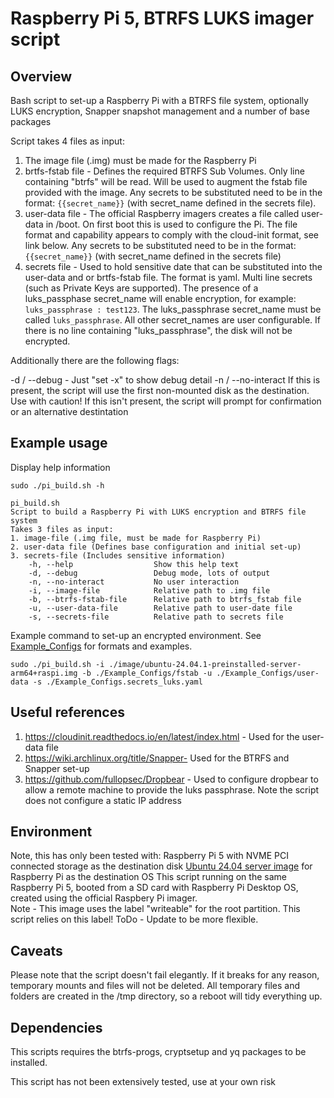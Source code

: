 # Raspberry Pi 5, BTRFS LUKS imager script

## Overview
Bash script to set-up a Raspberry Pi with a BTRFS file system, optionally LUKS encryption, Snapper snapshot management and a number of base packages 

Script takes 4 files as input: 

1. The image file (.img) must be made for the Raspberry Pi 
2. brtfs-fstab file - Defines the required BTRFS Sub Volumes.  Only line containing "btrfs" will be read.  Will be used to augment the fstab file provided with the image.  Any secrets to be substituted need to be in the format: `{{secret_name}}` (with secret_name defined in the secrets file). 
3. user-data file -   The official Raspberry imagers creates a file called user-data in /boot.  On first boot this is used to configure the Pi.  The file format and capability appears to comply with the cloud-init format, see link below. Any secrets to be substituted need to be in the format: `{{secret_name}}` (with secret_name defined in the secrets file) 
4. secrets file -     Used to hold sensitive date that can be substituted into the user-data and or brtfs-fstab file.  The format is yaml.  Multi line secrets (such as Private Keys are supported).  The presence of a luks_passphase secret_name will enable encryption, for example: `luks_passphrase : test123`.  The luks_passphrase secret_name must be called `luks_passphrase`.  All other secret_names are user configurable.  If there is no line containing "luks_passphrase", the disk will not be encrypted. 

Additionally there are the following flags: 

-d / --debug -        Just "set -x" to show debug detail 
-n / --no-interact    If this is present, the script will use the first non-mounted disk as the destination.  Use with caution! 
If this isn't present, the script will prompt for confirmation or an alternative destintation 

## Example usage 
Display help information 

```
sudo ./pi_build.sh -h

pi_build.sh
Script to build a Raspberry Pi with LUKS encryption and BTRFS file system
Takes 3 files as input:
1. image-file (.img file, must be made for Raspberry Pi)
2. user-data file (Defines base configuration and initial set-up)
3. secrets-file (Includes sensitive information)
    -h, --help                  Show this help text
    -d, --debug                 Debug mode, lots of output
    -n, --no-interact           No user interaction 
    -i, --image-file            Relative path to .img file
    -b, --btrfs-fstab-file      Relative path to btrfs_fstab file
    -u, --user-data-file        Relative path to user-date file
    -s, --secrets-file          Relative path to secrets file
```

Example command to set-up an encrypted environment.  See [Example_Configs](Example_Configs) for formats and examples.
```
sudo ./pi_build.sh -i ./image/ubuntu-24.04.1-preinstalled-server-arm64+raspi.img -b ./Example_Configs/fstab -u ./Example_Configs/user-data -s ./Example_Configs.secrets_luks.yaml
```

## Useful references
1. https://cloudinit.readthedocs.io/en/latest/index.html - Used for the user-data file
2. https://wiki.archlinux.org/title/Snapper- Used for the BTRFS and Snapper set-up
3. https://github.com/fullopsec/Dropbear - Used to configure dropbear to allow a remote machine to provide the luks passphrase.  Note the script does not configure a static IP address

## Environment
Note, this has only been tested with:
   Raspberry Pi 5 with NVME PCI connected storage as the destination disk
   [Ubuntu 24.04 server image](https://cdimage.ubuntu.com/releases/24.04.1/release/ubuntu-24.04.1-preinstalled-server-arm64+raspi.img.xz) for Raspberry Pi as the destination OS
   This script running on the same Raspberry Pi 5, booted from a SD card with Raspberry Pi Desktop OS, created using the official Raspbery Pi imager. \
      Note - This image uses the label "writeable" for the root partition.  This script relies on this label!  ToDo - Update to be more flexible.

## Caveats
Please note that the script doesn't fail elegantly.  If it breaks for any reason, temporary mounts and files will not be deleted.  All temporary files
and folders are created in the /tmp directory, so a reboot will tidy everything up.

## Dependencies
This scripts requires the btrfs-progs, cryptsetup and yq packages to be installed.

This script has not been extensively tested, use at your own risk
